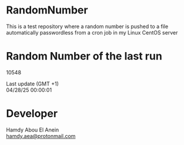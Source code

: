# RandomNumber    
This is a test repository where a random number is pushed to a file automatically passwordless from a cron job in my Linux CentOS server    
# Random Number of the last run   
10548
      
Last update (GMT +1)    
04/28/25 00:00:01
# Developer    
Hamdy Abou El Anein   
hamdy.aea@protonmail.com

